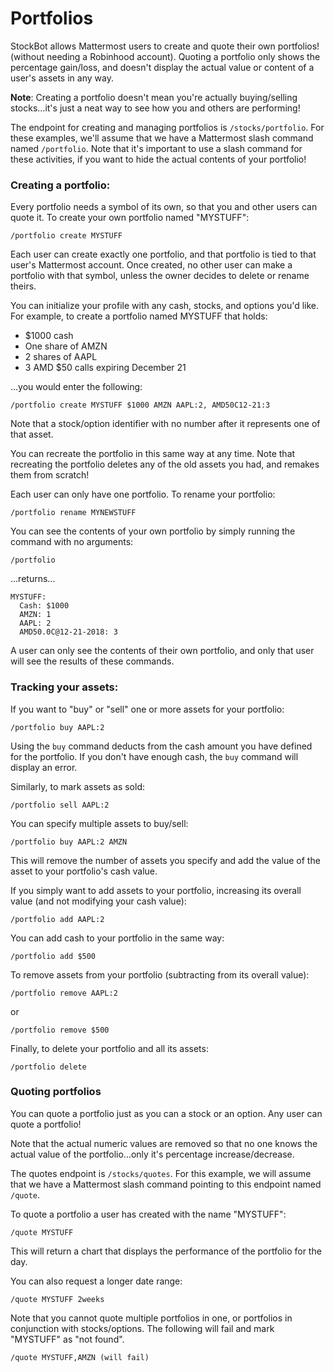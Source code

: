 # Portfolios

StockBot allows Mattermost users to create and quote their own portfolios! (without needing a Robinhood account). Quoting a portfolio only shows the percentage gain/loss, and doesn't display the actual value or content of a user's assets in any way.

**Note**: Creating a portfolio doesn't mean you're actually buying/selling stocks...it's just a neat way to see how you and others are performing!

The endpoint for creating and managing portfolios is `/stocks/portfolio`. For these examples, we'll assume that we have a Mattermost slash command named `/portfolio`. Note that it's important to use a slash command for these activities, if you want to hide the actual contents of your portfolio!

### Creating a portfolio:

Every portfolio needs a symbol of its own, so that you and other users can quote it. To create your own portfolio named "MYSTUFF":

`/portfolio create MYSTUFF`

Each user can create exactly one portfolio, and that portfolio is tied to that user's Mattermost account. Once created, no other user can make a portfolio with that symbol, unless the owner decides to delete or rename theirs.

You can initialize your profile with any cash, stocks, and options you'd like. For example, to create a portfolio named MYSTUFF that holds:
* $1000 cash
* One share of AMZN
* 2 shares of AAPL
* 3 AMD $50 calls expiring December 21

...you would enter the following:

`/portfolio create MYSTUFF $1000 AMZN AAPL:2, AMD50C12-21:3`

Note that a stock/option identifier with no number after it represents one of that asset.

You can recreate the portfolio in this same way at any time. Note that recreating the portfolio deletes any of the old assets you had, and remakes them from scratch!

Each user can only have one portfolio. To rename your portfolio:

`/portfolio rename MYNEWSTUFF`

You can see the contents of your own portfolio by simply running the command with no arguments:

`/portfolio`

...returns...

```
MYSTUFF:
  Cash: $1000
  AMZN: 1
  AAPL: 2
  AMD50.0C@12-21-2018: 3
```

A user can only see the contents of their own portfolio, and only that user will see the results of these commands.

### Tracking your assets:

If you want to "buy" or "sell" one or more assets for your portfolio:

`/portfolio buy AAPL:2`

Using the `buy` command deducts from the cash amount you have defined for the portfolio. If you don't have enough cash, the `buy` command will display an error.

Similarly, to mark assets as sold:

`/portfolio sell AAPL:2`

You can specify multiple assets to buy/sell:

`/portfolio buy AAPL:2 AMZN`

This will remove the number of assets you specify and add the value of the asset to your portfolio's cash value.

If you simply want to add assets to your portfolio, increasing its overall value (and not modifying your cash value):

`/portfolio add AAPL:2`

You can add cash to your portfolio in the same way:

`/portfolio add $500`

To remove assets from your portfolio (subtracting from its overall value):

`/portfolio remove AAPL:2`

or

`/portfolio remove $500`

Finally, to delete your portfolio and all its assets:

`/portfolio delete`

### Quoting portfolios

You can quote a portfolio just as you can a stock or an option. Any user can quote a portfolio!

Note that the actual numeric values are removed so that no one knows the actual value of the portfolio...only it's percentage increase/decrease.

The quotes endpoint is `/stocks/quotes`. For this example, we will assume that we have a Mattermost slash command pointing to this endpoint named `/quote`.

To quote a portfolio a user has created with the name "MYSTUFF":

`/quote MYSTUFF`

This will return a chart that displays the performance of the portfolio for the day.

You can also request a longer date range:

`/quote MYSTUFF 2weeks`

Note that you cannot quote multiple portfolios in one, or portfolios in conjunction with stocks/options. The following will fail and mark "MYSTUFF" as "not found".

`/quote MYSTUFF,AMZN (will fail)`
